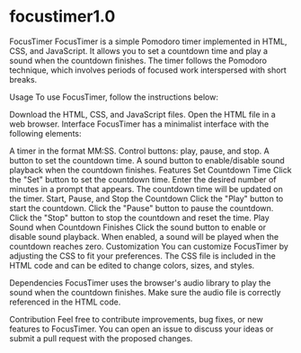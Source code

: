 # focustimer1.0

FocusTimer
FocusTimer is a simple Pomodoro timer implemented in HTML, CSS, and JavaScript. It allows you to set a countdown time and play a sound when the countdown finishes. The timer follows the Pomodoro technique, which involves periods of focused work interspersed with short breaks.

Usage
To use FocusTimer, follow the instructions below:

Download the HTML, CSS, and JavaScript files.
Open the HTML file in a web browser.
Interface
FocusTimer has a minimalist interface with the following elements:

A timer in the format MM:SS.
Control buttons: play, pause, and stop.
A button to set the countdown time.
A sound button to enable/disable sound playback when the countdown finishes.
Features
Set Countdown Time
Click the "Set" button to set the countdown time.
Enter the desired number of minutes in a prompt that appears.
The countdown time will be updated on the timer.
Start, Pause, and Stop the Countdown
Click the "Play" button to start the countdown.
Click the "Pause" button to pause the countdown.
Click the "Stop" button to stop the countdown and reset the time.
Play Sound when Countdown Finishes
Click the sound button to enable or disable sound playback.
When enabled, a sound will be played when the countdown reaches zero.
Customization
You can customize FocusTimer by adjusting the CSS to fit your preferences. The CSS file is included in the HTML code and can be edited to change colors, sizes, and styles.

Dependencies
FocusTimer uses the browser's audio library to play the sound when the countdown finishes. Make sure the audio file is correctly referenced in the HTML code.

Contribution
Feel free to contribute improvements, bug fixes, or new features to FocusTimer. You can open an issue to discuss your ideas or submit a pull request with the proposed changes.
